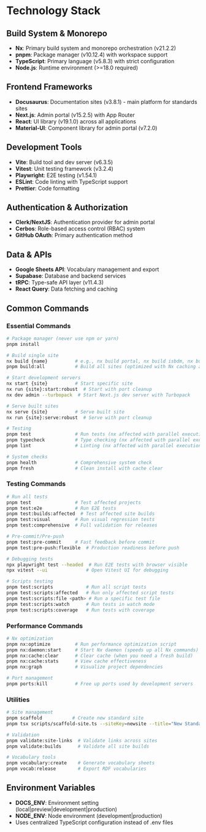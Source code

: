 # Technology Stack

## Build System & Monorepo

- **Nx**: Primary build system and monorepo orchestration (v21.2.2)
- **pnpm**: Package manager (v10.12.4) with workspace support
- **TypeScript**: Primary language (v5.8.3) with strict configuration
- **Node.js**: Runtime environment (>=18.0 required)

## Frontend Frameworks

- **Docusaurus**: Documentation sites (v3.8.1) - main platform for standards sites
- **Next.js**: Admin portal (v15.2.5) with App Router
- **React**: UI library (v19.1.0) across all applications
- **Material-UI**: Component library for admin portal (v7.2.0)

## Development Tools

- **Vite**: Build tool and dev server (v6.3.5)
- **Vitest**: Unit testing framework (v3.2.4)
- **Playwright**: E2E testing (v1.54.1)
- **ESLint**: Code linting with TypeScript support
- **Prettier**: Code formatting

## Authentication & Authorization

- **Clerk/NextJS**: Authentication provider for admin portal
- **Cerbos**: Role-based access control (RBAC) system
- **GitHub OAuth**: Primary authentication method

## Data & APIs

- **Google Sheets API**: Vocabulary management and export
- **Supabase**: Database and backend services
- **tRPC**: Type-safe API layer (v11.4.3)
- **React Query**: Data fetching and caching

## Common Commands

### Essential Commands
```bash
# Package manager (never use npm or yarn)
pnpm install

# Build single site
nx build {name}          # e.g., nx build portal, nx build isbdm, nx build admin
pnpm build:all           # Build all sites (optimized with Nx caching and parallelization)

# Start development servers
nx start {site}          # Start specific site
nx run {site}:start:robust  # Start with port cleanup
nx dev admin --turbopack  # Start Next.js dev server with Turbopack

# Serve built sites
nx serve {site}          # Serve built site
nx run {site}:serve:robust  # Serve with port cleanup

# Testing
pnpm test                # Run tests (nx affected with parallel execution)
pnpm typecheck           # Type checking (nx affected with parallel execution)
pnpm lint                # Linting (nx affected with parallel execution)

# System checks
pnpm health              # Comprehensive system check
pnpm fresh               # Clean install with cache clear
```

### Testing Commands
```bash
# Run all tests
pnpm test                # Test affected projects
pnpm test:e2e            # Run E2E tests
pnpm test:builds:affected  # Test affected site builds
pnpm test:visual         # Run visual regression tests
pnpm test:comprehensive  # Full validation for releases

# Pre-commit/Pre-push
pnpm test:pre-commit     # Fast feedback before commit
pnpm test:pre-push:flexible  # Production readiness before push

# Debugging tests
npx playwright test --headed  # Run E2E tests with browser visible
npx vitest --ui              # Open Vitest UI for debugging

# Scripts testing
pnpm test:scripts            # Run all script tests
pnpm test:scripts:affected   # Run only affected script tests
pnpm test:scripts:file <path> # Run a specific test file
pnpm test:scripts:watch      # Run tests in watch mode
pnpm test:scripts:coverage   # Run tests with coverage
```

### Performance Commands
```bash
# Nx optimization
pnpm nx:optimize         # Run performance optimization script
pnpm nx:daemon:start     # Start Nx daemon (speeds up all Nx commands)
pnpm nx:cache:clear      # Clear cache (when you need a fresh build)
pnpm nx:cache:stats      # View cache effectiveness
pnpm nx:graph            # Visualize project dependencies

# Port management
pnpm ports:kill          # Free up ports used by development servers
```

### Utilities
```bash
# Site management
pnpm scaffold           # Create new standard site
pnpm tsx scripts/scaffold-site.ts --siteKey=newsite --title="New Standard" --tagline="A new IFLA standard"

# Validation
pnpm validate:site-links  # Validate links across sites
pnpm validate:builds      # Validate all site builds

# Vocabulary tools
pnpm vocabulary:create    # Generate vocabulary sheets
pnpm vocab:release        # Export RDF vocabularies
```

## Environment Variables

- **DOCS_ENV**: Environment setting (local|preview|development|production)
- **NODE_ENV**: Node environment (development|production)
- Uses centralized TypeScript configuration instead of .env files